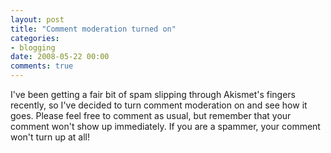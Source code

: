 ```yaml
---
layout: post
title: "Comment moderation turned on"
categories:
- blogging
date: 2008-05-22 00:00
comments: true
---
```


<p>I've been getting a fair bit of spam slipping through Akismet's fingers recently, so I've decided to turn comment moderation on and see how it goes. Please feel free to comment as usual, but remember that your comment won't show up immediately. If you are a spammer, your comment won't turn up at all!</p>



